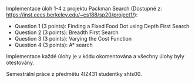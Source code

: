 Implementace úloh 1-4 z projektu Packman Search (Dostupné z: https://inst.eecs.berkeley.edu/~cs188/sp20/project1/):
- Question 1 (3 points): Finding a Fixed Food Dot using Depth First Search
- Question 2 (3 points): Breadth First Search
- Question 3 (3 points): Varying the Cost Function
- Question 4 (3 points): A* search

Implementace každé úlohy je v kódu okomentována a všechny úlohy byly otestovány.

Semestrální práce z předmětu 4IZ431 studentky shts00. 
